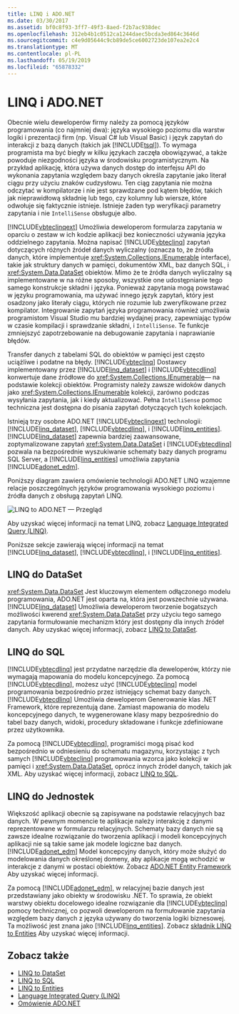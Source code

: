 ```yaml
---
title: LINQ i ADO.NET
ms.date: 03/30/2017
ms.assetid: bf0c8f93-3ff7-49f3-8aed-f2b7ac938dec
ms.openlocfilehash: 312eb4b1c0512ca1244daec5bcda3ed864c3646d
ms.sourcegitcommit: c4e9d05644c9cb89de5ce6002723de107ea2e2c4
ms.translationtype: MT
ms.contentlocale: pl-PL
ms.lasthandoff: 05/19/2019
ms.locfileid: "65878332"
---
```

# <a name="linq-and-adonet"></a>LINQ i ADO.NET
Obecnie wielu deweloperów firmy należy za pomocą języków programowania (co najmniej dwa): języka wysokiego poziomu dla warstw logiki i prezentacji firm (np. Visual C# lub Visual Basic) i język zapytań do interakcji z bazą danych (takich jak [!INCLUDE[tsql](../../../../includes/tsql-md.md)]). To wymaga programista ma być biegły w kilku językach zaczęła obowiązywać, a także powoduje niezgodności języka w środowisku programistycznym. Na przykład aplikację, która używa danych dostęp do interfejsu API do wykonania zapytania względem bazy danych określa zapytanie jako literał ciągu przy użyciu znaków cudzysłowu. Ten ciąg zapytania nie można odczytać w kompilatorze i nie jest sprawdzane pod kątem błędów, takich jak nieprawidłową składnię lub tego, czy kolumny lub wiersze, które odwołuje się faktycznie istnieje. Istnieje żaden typ weryfikacji parametry zapytania i nie `IntelliSense` obsługuje albo.  
  
 [!INCLUDE[vbteclinqext](../../../../includes/vbteclinqext-md.md)] Umożliwia deweloperom formularza zapytania w oparciu o zestaw w ich kodzie aplikacji bez konieczności używania języka oddzielnego zapytania. Można napisać [!INCLUDE[vbteclinq](../../../../includes/vbteclinq-md.md)] zapytań dotyczących różnych źródeł danych wyliczalny (oznacza to, że źródła danych, które implementuje <xref:System.Collections.IEnumerable> interface), takie jak struktury danych w pamięci, dokumentów XML, baz danych SQL, i <xref:System.Data.DataSet> obiektów. Mimo że te źródła danych wyliczalny są implementowane w na różne sposoby, wszystkie one udostępnianie tego samego konstrukcje składni i języka. Ponieważ zapytania mogą powstawać w języku programowania, ma używać innego język zapytań, który jest osadzony jako literały ciągu, których nie rozumie lub zweryfikowane przez kompilator. Integrowanie zapytań języka programowania również umożliwia programistom Visual Studio mu bardziej wydajnej pracy, zapewniając typów w czasie kompilacji i sprawdzanie składni, i `IntelliSense`. Te funkcje zmniejszyć zapotrzebowanie na debugowanie zapytania i naprawianie błędów.  
  
 Transfer danych z tabelami SQL do obiektów w pamięci jest często uciążliwe i podatne na błędy. [!INCLUDE[vbteclinq](../../../../includes/vbteclinq-md.md)] Dostawcy implementowany przez [!INCLUDE[linq_dataset](../../../../includes/linq-dataset-md.md)] i [!INCLUDE[vbtecdlinq](../../../../includes/vbtecdlinq-md.md)] konwertuje dane źródłowe do <xref:System.Collections.IEnumerable>— na podstawie kolekcji obiektów. Programisty należy zawsze widoków danych jako <xref:System.Collections.IEnumerable> kolekcji, zarówno podczas wysyłania zapytania, jak i kiedy aktualizować. Pełna `IntelliSense` pomoc techniczna jest dostępna do pisania zapytań dotyczących tych kolekcjach.  
  
 Istnieją trzy osobne ADO.NET [!INCLUDE[vbteclinqext](../../../../includes/vbteclinqext-md.md)] technologii: [!INCLUDE[linq_dataset](../../../../includes/linq-dataset-md.md)], [!INCLUDE[vbtecdlinq](../../../../includes/vbtecdlinq-md.md)], i [!INCLUDE[linq_entities](../../../../includes/linq-entities-md.md)]. [!INCLUDE[linq_dataset](../../../../includes/linq-dataset-md.md)] zapewnia bardziej zaawansowane, zoptymalizowane zapytań <xref:System.Data.DataSet> i [!INCLUDE[vbtecdlinq](../../../../includes/vbtecdlinq-md.md)] pozwala na bezpośrednie wyszukiwanie schematy bazy danych programu SQL Server, a [!INCLUDE[linq_entities](../../../../includes/linq-entities-md.md)] umożliwia zapytania [!INCLUDE[adonet_edm](../../../../includes/adonet-edm-md.md)].  
  
 Poniższy diagram zawiera omówienie technologii ADO.NET LINQ wzajemne relacje poszczególnych języków programowania wysokiego poziomu i źródła danych z obsługą zapytań LINQ.  
  
 ![LINQ to ADO.NET — Przegląd](../../../../docs/framework/data/adonet/media/dpue-linqtoadonetoverview-bpuedev11.gif "DPUE_LinqToAdoNetOverview_bpuedev11")  
  
 Aby uzyskać więcej informacji na temat LINQ, zobacz [Language Integrated Query (LINQ)](../../../csharp/programming-guide/concepts/linq/index.md).
  
 Poniższe sekcje zawierają więcej informacji na temat [!INCLUDE[linq_dataset](../../../../includes/linq-dataset-md.md)], [!INCLUDE[vbtecdlinq](../../../../includes/vbtecdlinq-md.md)], i [!INCLUDE[linq_entities](../../../../includes/linq-entities-md.md)].  
  
## <a name="linq-to-dataset"></a>LINQ do DataSet  
 <xref:System.Data.DataSet> Jest kluczowym elementem odłączonego modelu programowania, ADO.NET jest oparta na, która jest powszechnie używana. [!INCLUDE[linq_dataset](../../../../includes/linq-dataset-md.md)] Umożliwia deweloperom tworzenie bogatszych możliwości kwerend <xref:System.Data.DataSet> przy użyciu tego samego zapytania formułowanie mechanizm który jest dostępny dla innych źródeł danych. Aby uzyskać więcej informacji, zobacz [LINQ to DataSet](../../../../docs/framework/data/adonet/linq-to-dataset.md).  
  
## <a name="linq-to-sql"></a>LINQ do SQL  
 [!INCLUDE[vbtecdlinq](../../../../includes/vbtecdlinq-md.md)] jest przydatne narzędzie dla deweloperów, którzy nie wymagają mapowania do modelu koncepcyjnego. Za pomocą [!INCLUDE[vbtecdlinq](../../../../includes/vbtecdlinq-md.md)], możesz użyć [!INCLUDE[vbteclinq](../../../../includes/vbteclinq-md.md)] model programowania bezpośrednio przez istniejący schemat bazy danych. [!INCLUDE[vbtecdlinq](../../../../includes/vbtecdlinq-md.md)] Umożliwia deweloperom Generowanie klas .NET Framework, które reprezentują dane. Zamiast mapowania do modelu koncepcyjnego danych, te wygenerowane klasy mapy bezpośrednio do tabel bazy danych, widoki, procedury składowane i funkcje zdefiniowane przez użytkownika.  
  
 Za pomocą [!INCLUDE[vbtecdlinq](../../../../includes/vbtecdlinq-md.md)], programiści mogą pisać kod bezpośrednio w odniesieniu do schematu magazynu, korzystając z tych samych [!INCLUDE[vbteclinq](../../../../includes/vbteclinq-md.md)] programowania wzorca jako kolekcji w pamięci i <xref:System.Data.DataSet>, oprócz innych źródeł danych, takich jak XML. Aby uzyskać więcej informacji, zobacz [LINQ to SQL](../../../../docs/framework/data/adonet/sql/linq/index.md).  
  
## <a name="linq-to-entities"></a>LINQ do Jednostek  
 Większość aplikacji obecnie są zapisywane na podstawie relacyjnych baz danych. W pewnym momencie te aplikacje należy interakcję z danymi reprezentowane w formularzu relacyjnych. Schematy bazy danych nie są zawsze idealne rozwiązanie do tworzenia aplikacji i modeli koncepcyjnych aplikacji nie są takie same jak modele logiczne baz danych. [!INCLUDE[adonet_edm](../../../../includes/adonet-edm-md.md)] Model koncepcyjny danych, który może służyć do modelowania danych określonej domeny, aby aplikacje mogą wchodzić w interakcje z danymi w postaci obiektów. Zobacz [ADO.NET Entity Framework](../../../../docs/framework/data/adonet/ef/index.md) Aby uzyskać więcej informacji.  
  
 Za pomocą [!INCLUDE[adonet_edm](../../../../includes/adonet-edm-md.md)], w relacyjnej bazie danych jest przedstawiany jako obiekty w środowisku .NET. To sprawia, że obiekt warstwy obiektu docelowego idealne rozwiązanie dla [!INCLUDE[vbteclinq](../../../../includes/vbteclinq-md.md)] pomocy technicznej, co pozwoli deweloperom na formułowanie zapytania względem bazy danych z języka używany do tworzenia logiki biznesowej. Ta możliwość jest znana jako [!INCLUDE[linq_entities](../../../../includes/linq-entities-md.md)]. Zobacz [składnik LINQ to Entities](../../../../docs/framework/data/adonet/ef/language-reference/linq-to-entities.md) Aby uzyskać więcej informacji.  
  
## <a name="see-also"></a>Zobacz także

- [LINQ to DataSet](../../../../docs/framework/data/adonet/linq-to-dataset.md)
- [LINQ to SQL](../../../../docs/framework/data/adonet/sql/linq/index.md)
- [LINQ to Entities](../../../../docs/framework/data/adonet/ef/language-reference/linq-to-entities.md)
- [Language Integrated Query (LINQ)](../../../csharp/programming-guide/concepts/linq/index.md)
- [Omówienie ADO.NET](ado-net-overview.md)
